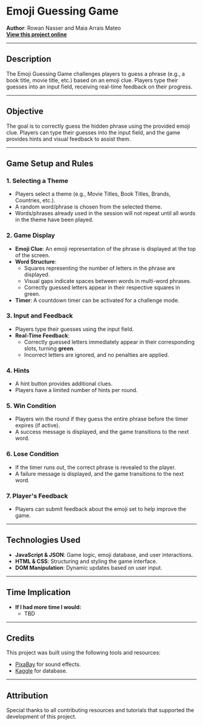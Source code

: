 # **Emoji Guessing Game**

**Author**: Rowan Nasser and Maia Arrais Mateo  
[**View this project online**](https://naw-r.github.io/Emoji-Guessing-Game/)

---

## **Description**
The Emoji Guessing Game challenges players to guess a phrase (e.g., a book title, movie title, etc.) based on an emoji clue. Players type their guesses into an input field, receiving real-time feedback on their progress.

---

## **Objective**
The goal is to correctly guess the hidden phrase using the provided emoji clue. Players can type their guesses into the input field, and the game provides hints and visual feedback to assist them.

---

## **Game Setup and Rules**

### **1. Selecting a Theme**
- Players select a theme (e.g., Movie Titles, Book Titles, Brands, Countries, etc.).
- A random word/phrase is chosen from the selected theme.
- Words/phrases already used in the session will not repeat until all words in the theme have been played.

### **2. Game Display**
- **Emoji Clue**: An emoji representation of the phrase is displayed at the top of the screen.
- **Word Structure**:
  - Squares representing the number of letters in the phrase are displayed.
  - Visual gaps indicate spaces between words in multi-word phrases.
  - Correctly guessed letters appear in their respective squares in green.
- **Timer**: A countdown timer can be activated for a challenge mode.

### **3. Input and Feedback**
- Players type their guesses using the input field.
- **Real-Time Feedback**:
  - Correctly guessed letters immediately appear in their corresponding slots, turning **green**.
  - Incorrect letters are ignored, and no penalties are applied.

### **4. Hints**
- A hint button provides additional clues.
- Players have a limited number of hints per round.

### **5. Win Condition**
- Players win the round if they guess the entire phrase before the timer expires (if active).
- A success message is displayed, and the game transitions to the next word.

### **6. Lose Condition**
- If the timer runs out, the correct phrase is revealed to the player.
- A failure message is displayed, and the game transitions to the next word.

### **7. Player's Feedback**
- Players can submit feedback about the emoji set to help improve the game.

---

## **Technologies Used**
- **JavaScript & JSON**: Game logic, emoji database, and user interactions.
- **HTML & CSS**: Structuring and styling the game interface.
- **DOM Manipulation**: Dynamic updates based on user input.

---

## **Time Implication**
- **If I had more time I would:**
  - TBD

---

## **Credits**
This project was built using the following tools and resources:
- [PixaBay](https://pixabay.com) for sound effects.
- [Kaggle](https://www.kaggle.com/datasets) for database.

---

## **Attribution**
Special thanks to all contributing resources and tutorials that supported the development of this project.
